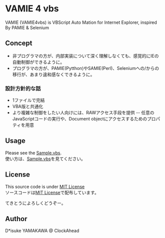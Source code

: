 # VAMIE 4 vbs

VAMIE (VAMIE4vbs) is VBScript Auto Mation for Internet Explorer, inspired By PAMIE & Selenium

## Concept
- 非プログラマの方が、内部実装について深く理解しなくても、感覚的にIEの自動制御ができるように。
- プログラマの方が、PAMIE(Pytthon)やSAMIE(Perl)、Seleniumへの/からの移行が、あまり違和感なくできるように。

### 設計方針的な話
- 1ファイルで完結
- VBA版と共通化
- より複雑な制御をしたい人向けには、RAWアクセス手段を提供
-- 任意のJavaScriptコードの実行や、Document objectにアクセスするためのプロパティを用意

## Usage
Please see the [Sample.vbs](https://github.com/dck-jp/VAMIE4vbs/blob/master/Sample.vbs).  
使い方は、[Sample.vbs](https://github.com/dck-jp/VAMIE4vbs/blob/master/Sample.vbs)を見てください。

## License
This source code is under [MIT License](https://github.com/dck-jp/VBAFramework/blob/master/LICENSE)  
ソースコードは[MIT License](https://github.com/dck-jp/VBAFramework/blob/master/LICENSE)で配布しています。

てきとうによろしくどうぞー。

## Author
D*isuke YAMAKAWA @ ClockAhead
